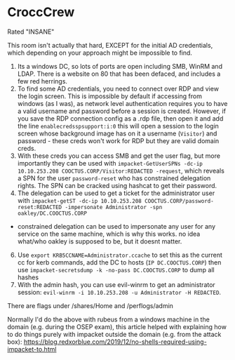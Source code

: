 # CroccCrew

Rated "INSANE"

This room isn't actually that hard, EXCEPT for the initial AD credentials, which depending on your approach might be impossible to find.

1. Its a windows DC, so lots of ports are open including SMB, WinRM and LDAP. There is a website on 80 that has been defaced, and includes a few red herrings.
2. To find some AD credentials, you need to connect over RDP and view the login screen. This is impossible by default if accessing from windows (as I was), as network level authentication requires you to have a valid username and password before a session is created. However, if you save the RDP connection config as a .rdp file, then open it and add the line `enablecredsspsupport:i:0` this will open a session to the login screen whose background image has on it a username (`Visitor`) and password - these creds won't work for RDP but they are valid domain creds.
3. With these creds you can access SMB and get the user flag, but more importantly they can be used with `impacket-GetUserSPNs -dc-ip 10.10.253.208 COOCTUS.CORP/Visitor:REDACTED -request`, which reveals a SPN for the user `password-reset` who has constrained delegation rights. The SPN can be cracked using hashcat to get their password.
4. The delegation can be used to get a ticket for the administrator user with `impacket-getST -dc-ip 10.10.253.208 COOCTUS.CORP/password-reset:REDACTED -impersonate Administrator -spn oakley/DC.COOCTUS.CORP`
  - constrained delegation can be used to impersonate any user for any service on the same machine, which is why this works. no idea what/who oakley is supposed to be, but it doesnt matter.
6. Use `export KRB5CCNAME=Administrator.ccache` to set this as the current cc for kerb commands, add the DC to hosts (`IP DC.COOCTUS.CORP`) then use `impacket-secretsdump -k -no-pass DC.COOCTUS.CORP` to dump all hashes
7. With the admin hash, you can use evil-winrm to get an administrator session: `evil-winrm -i 10.10.253.208 -u Administrator -H REDACTED`.

There are flags under /shares/Home and /perflogs/admin

Normally I'd do the above with rubeus from a windows machine in the domain (e.g. during the OSEP exam), this article helped with explaining how to do things purely with impacket outside the domain (e.g. from the attack box): https://blog.redxorblue.com/2019/12/no-shells-required-using-impacket-to.html
